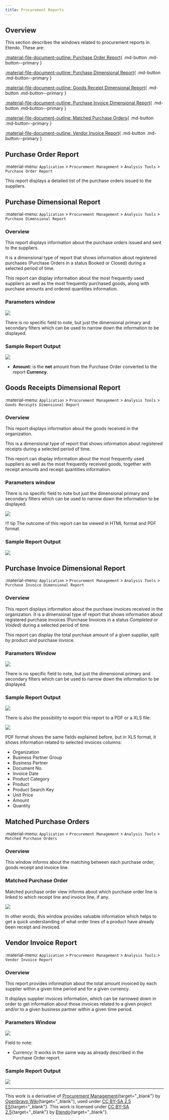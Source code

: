 ```yaml
---
title: Procurement Reports 
---
```

## Overview

This section describes the windows related to procurement reports in Etendo. These are:

[:material-file-document-outline: Purchase Order Report](../../../../user-guide/etendo-classic/basic-features/procurement-management/analysis-tools.md#purchase-order-report){ .md-button .md-button--primary } <br>

[:material-file-document-outline: Purchase Dimensional Report](../../../../user-guide/etendo-classic/basic-features/procurement-management/analysis-tools.md#purchase-dimensional-report){ .md-button .md-button--primary } <br>

[:material-file-document-outline: Goods Receipt Dimensional Report](../../../../user-guide/etendo-classic/basic-features/procurement-management/analysis-tools.md#goods-receipts-dimensional-report){ .md-button .md-button--primary } <br>

[:material-file-document-outline: Purchase Invoice Dimensional Report](../../../../user-guide/etendo-classic/basic-features/procurement-management/analysis-tools.md#purchase-invoice-dimensional-report){ .md-button .md-button--primary } <br>

[:material-file-document-outline: Matched Purchase Orders](../../../../user-guide/etendo-classic/basic-features/procurement-management/analysis-tools.md#matched-purchase-orders){ .md-button .md-button--primary } <br>

[:material-file-document-outline: Vendor Invoice Report](../../../../user-guide/etendo-classic/basic-features/procurement-management/analysis-tools.md#vendor-invoice-report){ .md-button .md-button--primary } <br>


## Purchase Order Report

:material-menu: `Application` > `Procurement Management` > `Analysis Tools` > `Purchase Order Report`

This report displays a detailed list of the purchase orders issued to the suppliers. 

## Purchase Dimensional Report

:material-menu: `Application` > `Procurement Management` > `Analysis Tools` > `Purchase Dimensional Report`

### Overview

This report displays information about the purchase orders issued and sent to the suppliers.

It is a dimensional type of report that shows information about registered purchases (Purchase Orders in a status Booked or Closed) during a selected period of time.

This report can display information about the most frequently used suppliers as well as the most frequently purchased goods, along with purchase amounts and ordered quantities information.

### Parameters window

![](../../../../assets/drive/1tfjdJFeCwoMFq7Osb7iA4oCx8AQtsO5M.png)


There is no specific field to note, but just the dimensional primary and secondary filters which can be used to narrow down the information to be displayed.

### Sample Report Output

![](../../../../assets/drive/1HteUH5sPx3PmrHdRqlR8S6l0EzDizuUu.png)

-   **Amount:** is the **net** amount from the Purchase Order converted to the report **Currency**.

## Goods Receipts Dimensional Report

:material-menu: `Application` > `Procurement Management` > `Analysis Tools` > `Goods Receipts Dimensional Report`

### Overview

This report displays information about the goods received in the organization.

This is a dimensional type of report that shows information about registered receipts during a selected period of time.

This report can display information about the most frequently used suppliers as well as the most frequently received goods, together with receipt amounts and receipt quantities information.

### Parameters window

There is no specific field to note but just the dimensional primary and secondary filters which can be used to narrow down the information to be displayed.

![](../../../../assets/drive/1ihcncYc8rQoONnKy5KzGqN2IaYw5r18f.png)

!!! tip
    The outcome of this report can be viewed in HTML format and PDF format.

### Sample Report Output

![](../../../../assets/drive/1lvq1Mtz7ed_qJW40ezxrQvqa5ssh5NgM.png)

## Purchase Invoice Dimensional Report

:material-menu: `Application` > `Procurement Management` > `Analysis Tools` > `Purchase Invoice Dimensional Report`

### Overview

This report displays information about the purchase invoices received in the organization. It is a dimensional type of report that shows information about registered purchase invoices (Purchase Invoices in a status *Completed* or *Voided*) during a selected period of time.

This report can display the total purchase amount of a given supplier, split by product and purchase invoice.

### Parameters Window

![](../../../../assets/drive/1clo6ovc9uHR_-6Qp0KbU9gWcOUbG3ocQ.png)

There is no specific field to note, but just the dimensional primary and secondary filters which can be used to narrow down the information to be displayed.

### Sample Report Output

![](../../../../assets/drive/1ZQC2irKKXg1XSxOCL2IFC-hbfFPlbHYB.png)

There is also the possibility to export this report to a PDF or a XLS file:


![](../../../../assets/drive/1SVvvkMUz-HUcjJKWdu7bSKuSpB5lY9Cz.png)

PDF format shows the same fields explained before, but in XLS format, it shows information related to selected invoices columns:

-   Organization
-   Business Partner Group
-   Business Partner
-   Document No.
-   Invoice Date
-   Product Category
-   Product
-   Product Search Key
-   Unit Price
-   Amount
-   Quantity

## Matched Purchase Orders

:material-menu: `Application` > `Procurement Management` > `Analysis Tools` > `Matched Purchase Orders`

### Overview

This window informs about the matching between each purchase order, goods receipt and invoice line.

### Matched Purchase Order

Matched purchase order view informs about which purchase order line is linked to which receipt line and invoice line, if any.

![](../../../../assets/drive/1HSNC0staVcayYFKAOz3rc8KZDYUxl8Ym.png)

In other words, this window provides valuable information which helps to get a quick understanding of what order lines of a product have already been receipt and invoiced.

## Vendor Invoice Report

:material-menu: `Application` > `Procurement Management` > `Analysis Tools` > `Vendor Invoice Report`

### Overview

This report provides information about the total amount invoiced by each supplier within a given time period and for a given currency.

It displays supplier invoices information, which can be narrowed down in order to get information about those invoices related to a given project and/or to a given business partner within a given time period.

### Parameters Window

![](../../../../assets/drive/1V8A7QEZI3fa7ecV6W-VK-ki_VXx_8Ii8.png)

Field to note:

-   Currency: It works in the same way as already described in the Purchase Order report.

### Sample Report Output

![](../../../../assets/drive/1U3Fx3IPP0R9acd8XMPXhtBR5qQFoj2Am.png)

---

This work is a derivative of [Procurement Management](http://wiki.openbravo.com/wiki/Procurement_Management){target="\_blank"} by [Openbravo Wiki](http://wiki.openbravo.com/wiki/Welcome_to_Openbravo){target="\_blank"}, used under [CC BY-SA 2.5 ES](https://creativecommons.org/licenses/by-sa/2.5/es/){target="\_blank"}. This work is licensed under [CC BY-SA 2.5](https://creativecommons.org/licenses/by-sa/2.5/){target="\_blank"} by [Etendo](https://etendo.software){target="\_blank"}.